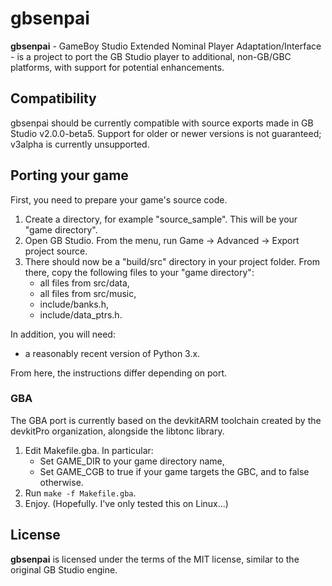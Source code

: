 # gbsenpai

**gbsenpai** - GameBoy Studio Extended Nominal Player Adaptation/Interface - is a project to port the GB Studio player to additional, non-GB/GBC platforms, with support for potential enhancements.

## Compatibility

gbsenpai should be currently compatible with source exports made in GB Studio v2.0.0-beta5. Support for older or newer versions is not guaranteed; v3alpha is currently unsupported.

## Porting your game

First, you need to prepare your game's source code.

1. Create a directory, for example "source_sample". This will be your "game directory".
2. Open GB Studio. From the menu, run Game -> Advanced -> Export project source.
3. There should now be a "build/src" directory in your project folder. From there, copy the following files to your "game directory":
    - all files from src/data,
    - all files from src/music,
    - include/banks.h,
    - include/data_ptrs.h.

In addition, you will need:

- a reasonably recent version of Python 3.x.

From here, the instructions differ depending on port.

### GBA

The GBA port is currently based on the devkitARM toolchain created by the devkitPro organization, alongside the libtonc library.

1. Edit Makefile.gba. In particular:
    - Set GAME_DIR to your game directory name,
    - Set GAME_CGB to true if your game targets the GBC, and to false otherwise.
2. Run `make -f Makefile.gba`.
3. Enjoy. (Hopefully. I've only tested this on Linux...)

## License

**gbsenpai** is licensed under the terms of the MIT license, similar to the original GB Studio engine.
